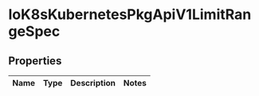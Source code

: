 
# IoK8sKubernetesPkgApiV1LimitRangeSpec

## Properties
Name | Type | Description | Notes
------------ | ------------- | ------------- | -------------




